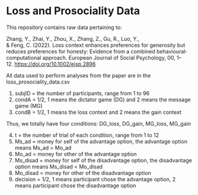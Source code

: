# Loss and Prosociality Data
This repository contains raw data pertaining to:

Zhang, Y., Zhai, Y., Zhou, X., Zhang, Z., Gu, R., Luo, Y., & Feng, C. (2022). Loss context enhances preferences for generosity but reduces preferences for honesty: Evidence from a combined behavioural‐computational approach. European Journal of Social Psychology, 00, 1–12. https://doi.org/10.1002/ejsp.2896

All data used to perform analyses from the paper are in the loss_prosociality_data.csv

1. subjID = the number of participants, range from 1 to 96
2. condA = 1/2, 1 means the dictator game (DG) and 2 means the message game (MG)
3. condB = 1/2, 1 means the loss context and 2 means the gain context

Thus, we totally have four conditions: DG_loss, DG_gain, MG_loss, MG_gain

4. t = the number of trial of each condition, range from 1 to 12
5. Ms_ad = money for self of the advantage option, the advantage option means Ms_ad > Mo_ad
6. Mo_ad = money for other of the advantage option
7. Ms_disad = money for self of the disadvantage option, the disadvantage option means Ms_disad < Mo_disad
8. Mo_disad = money for other of the disadvantage option
9. decision = 1/2, 1 means participant chose the advantage option, 2 means participant chose the disadvantage option
